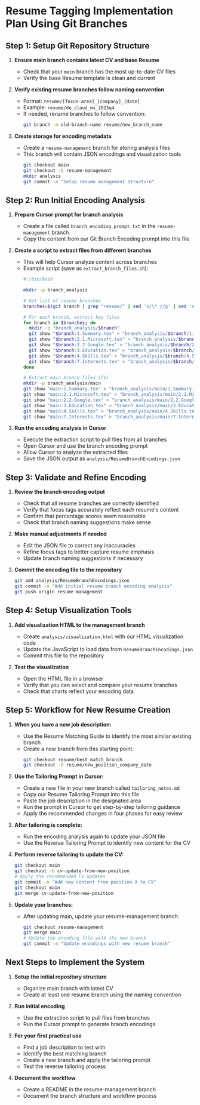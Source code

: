 # Resume Tagging Implementation Plan Using Git Branches

## Step 1: Setup Git Repository Structure

1. **Ensure main branch contains latest CV and base Resume**
   - Check that your `main` branch has the most up-to-date CV files
   - Verify the base Resume template is clean and current

2. **Verify existing resume branches follow naming convention**
   - Format: `resume/[focus-area]_[company]_[date]`
   - Example: `resume/de_cloud_ms_2023q4`
   - If needed, rename branches to follow convention:
     ```bash
     git branch -m old-branch-name resume/new_branch_name
     ```

3. **Create storage for encoding metadata**
   - Create a `resume-management` branch for storing analysis files
   - This branch will contain JSON encodings and visualization tools
     ```bash
     git checkout main
     git checkout -b resume-management
     mkdir analysis
     git commit -m "Setup resume management structure"
     ```

## Step 2: Run Initial Encoding Analysis

1. **Prepare Cursor prompt for branch analysis**
   - Create a file called `branch_encoding_prompt.txt` in the `resume-management` branch
   - Copy the content from our Git Branch Encoding prompt into this file

2. **Create a script to extract files from different branches**
   - This will help Cursor analyze content across branches
   - Example script (save as `extract_branch_files.sh`):
     ```bash
     #!/bin/bash
     
     mkdir -p branch_analysis
     
     # Get list of resume branches
     branches=$(git branch | grep "resume/" | sed 's/\* //g' | sed 's/^ *//g')
     
     # For each branch, extract key files
     for branch in $branches; do
       mkdir -p "branch_analysis/$branch"
       git show "$branch:1.Summary.tex" > "branch_analysis/$branch/1.Summary.tex"
       git show "$branch:2.1.Microsoft.tex" > "branch_analysis/$branch/2.1.Microsoft.tex"
       git show "$branch:2.2.Google.tex" > "branch_analysis/$branch/2.2.Google.tex"
       git show "$branch:3.Education.tex" > "branch_analysis/$branch/3.Education.tex"
       git show "$branch:4.Skills.tex" > "branch_analysis/$branch/4.Skills.tex"
       git show "$branch:7.Interests.tex" > "branch_analysis/$branch/7.Interests.tex"
     done
     
     # Extract main branch files (CV)
     mkdir -p branch_analysis/main
     git show "main:1.Summary.tex" > "branch_analysis/main/1.Summary.tex"
     git show "main:2.1.Microsoft.tex" > "branch_analysis/main/2.1.Microsoft.tex"
     git show "main:2.2.Google.tex" > "branch_analysis/main/2.2.Google.tex"
     git show "main:3.Education.tex" > "branch_analysis/main/3.Education.tex"
     git show "main:4.Skills.tex" > "branch_analysis/main/4.Skills.tex"
     git show "main:7.Interests.tex" > "branch_analysis/main/7.Interests.tex"
     ```

3. **Run the encoding analysis in Cursor**
   - Execute the extraction script to pull files from all branches
   - Open Cursor and use the branch encoding prompt
   - Allow Cursor to analyze the extracted files
   - Save the JSON output as `analysis/ResumeBranchEncodings.json`

## Step 3: Validate and Refine Encoding

1. **Review the branch encoding output**
   - Check that all resume branches are correctly identified
   - Verify that focus tags accurately reflect each resume's content
   - Confirm that percentage scores seem reasonable
   - Check that branch naming suggestions make sense

2. **Make manual adjustments if needed**
   - Edit the JSON file to correct any inaccuracies
   - Refine focus tags to better capture resume emphasis
   - Update branch naming suggestions if necessary

3. **Commit the encoding file to the repository**
   ```bash
   git add analysis/ResumeBranchEncodings.json
   git commit -m "Add initial resume branch encoding analysis"
   git push origin resume-management
   ```

## Step 4: Setup Visualization Tools

1. **Add visualization HTML to the management branch**
   - Create `analysis/visualization.html` with our HTML visualization code
   - Update the JavaScript to load data from `ResumeBranchEncodings.json`
   - Commit this file to the repository

2. **Test the visualization**
   - Open the HTML file in a browser
   - Verify that you can select and compare your resume branches
   - Check that charts reflect your encoding data

## Step 5: Workflow for New Resume Creation

1. **When you have a new job description:**
   - Use the Resume Matching Guide to identify the most similar existing branch
   - Create a new branch from this starting point:
     ```bash
     git checkout resume/best_match_branch
     git checkout -b resume/new_position_company_date
     ```

2. **Use the Tailoring Prompt in Cursor:**
   - Create a new file in your new branch called `tailoring_notes.md`
   - Copy our Resume Tailoring Prompt into this file
   - Paste the job description in the designated area
   - Run the prompt in Cursor to get step-by-step tailoring guidance
   - Apply the recommended changes in four phases for easy review

3. **After tailoring is complete:**
   - Run the encoding analysis again to update your JSON file
   - Use the Reverse Tailoring Prompt to identify new content for the CV

4. **Perform reverse tailoring to update the CV:**
   ```bash
   git checkout main
   git checkout -b cv-update-from-new-position
   # Apply the recommended CV updates
   git commit -m "Add new content from position X to CV"
   git checkout main
   git merge cv-update-from-new-position
   ```

5. **Update your branches:**
   - After updating main, update your resume-management branch:
     ```bash
     git checkout resume-management
     git merge main
     # Update the encoding file with the new branch
     git commit -m "Update encodings with new resume branch"
     ```

## Next Steps to Implement the System

1. **Setup the initial repository structure**
   - Organize main branch with latest CV
   - Create at least one resume branch using the naming convention

2. **Run initial encoding**
   - Use the extraction script to pull files from branches
   - Run the Cursor prompt to generate branch encodings

3. **For your first practical use**
   - Find a job description to test with
   - Identify the best matching branch
   - Create a new branch and apply the tailoring prompt
   - Test the reverse tailoring process

4. **Document the workflow**
   - Create a README in the resume-management branch
   - Document the branch structure and workflow process